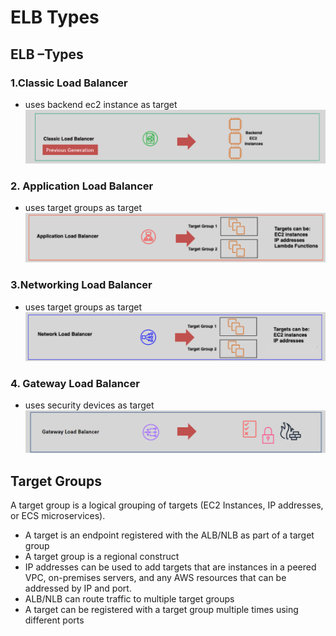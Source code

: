 # ELB Types

## ELB –Types

### 1.Classic Load Balancer

- uses backend ec2 instance as target
  ![Classic Load Balancer](images/classic-lb.png)

### 2. Application Load Balancer

- uses target groups as target
  ![Application Load Balancer](images/alb.png)

### 3.Networking Load Balancer

- uses target groups as target
  ![Networking Load Balancer](images/nlb.png)

### 4. Gateway Load Balancer

- uses security devices as target
  ![Gateway Load Balancer](images/gwlb.png)

## Target Groups

A target group is a logical grouping of targets (EC2 Instances, IP addresses, or ECS microservices).

- A target is an endpoint registered with the ALB/NLB as part of a target group
- A target group is a regional construct
- IP addresses can be used to add targets that are instances in a peered VPC, on-premises servers, and any AWS resources that can be addressed by IP and port.
- ALB/NLB can route traffic to multiple target groups
- A target can be registered with a target group multiple times using different ports

